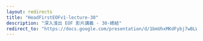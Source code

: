 ```yaml
---
layout: redirects
title: "HeadFirstEOFv1-lecture-30"
description: "深入淺出 EOF 影片講義 - 30-總結"
redirect_to: "https://docs.google.com/presentation/d/1bmUhxMKdFybj7wBLWlL7Zfwkpsqvf51y4rwvbyzjugE/edit?usp=sharing"
---
```

